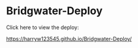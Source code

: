 # Bridgwater-Deploy
Click here to view the deploy:

https://harryw123545.github.io/Bridgwater-Deploy/
